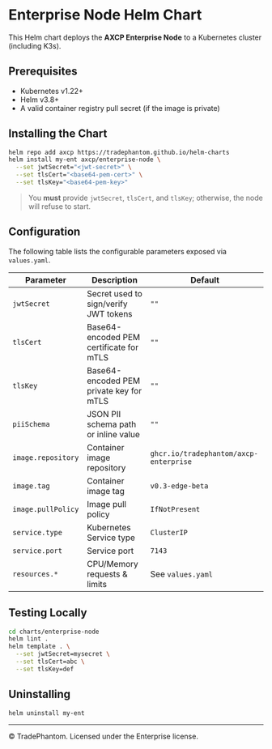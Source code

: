 # Enterprise Node Helm Chart

This Helm chart deploys the **AXCP Enterprise Node** to a Kubernetes cluster (including K3s).

## Prerequisites

* Kubernetes v1.22+
* Helm v3.8+
* A valid container registry pull secret (if the image is private)

## Installing the Chart

```bash
helm repo add axcp https://tradephantom.github.io/helm-charts
helm install my-ent axcp/enterprise-node \
  --set jwtSecret="<jwt-secret>" \
  --set tlsCert="<base64-pem-cert>" \
  --set tlsKey="<base64-pem-key>"
```

> You **must** provide `jwtSecret`, `tlsCert`, and `tlsKey`; otherwise, the node will refuse to start.

## Configuration

The following table lists the configurable parameters exposed via `values.yaml`.

| Parameter | Description | Default |
|-----------|-------------|---------|
| `jwtSecret` | Secret used to sign/verify JWT tokens | `""` |
| `tlsCert` | Base64-encoded PEM certificate for mTLS | `""` |
| `tlsKey` | Base64-encoded PEM private key for mTLS | `""` |
| `piiSchema` | JSON PII schema path or inline value | `""` |
| `image.repository` | Container image repository | `ghcr.io/tradephantom/axcp-enterprise` |
| `image.tag` | Container image tag | `v0.3-edge-beta` |
| `image.pullPolicy` | Image pull policy | `IfNotPresent` |
| `service.type` | Kubernetes Service type | `ClusterIP` |
| `service.port` | Service port | `7143` |
| `resources.*` | CPU/Memory requests & limits | See `values.yaml` |

## Testing Locally

```bash
cd charts/enterprise-node
helm lint .
helm template . \
  --set jwtSecret=mysecret \
  --set tlsCert=abc \
  --set tlsKey=def
```

## Uninstalling

```bash
helm uninstall my-ent
```

---

© TradePhantom. Licensed under the Enterprise license.
